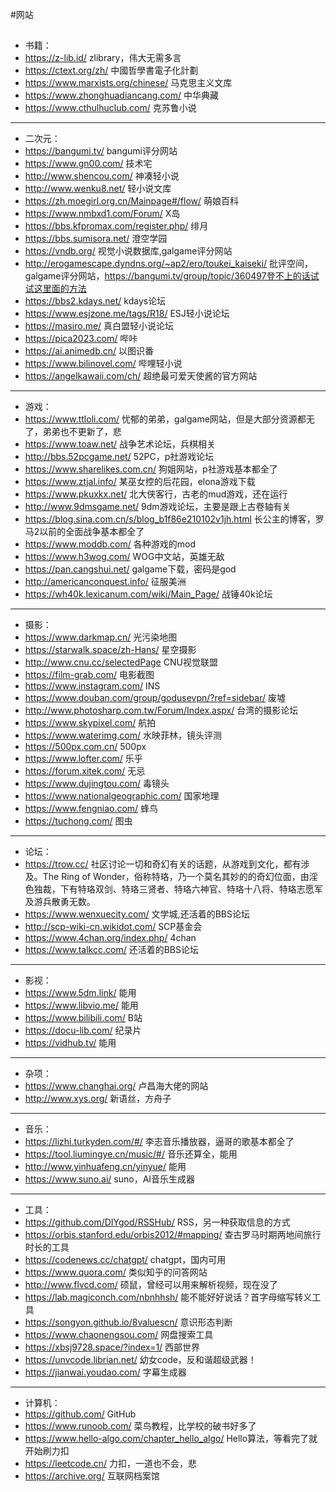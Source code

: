 #网站

##
* 书籍：
* https://z-lib.id/  zlibrary，伟大无需多言
* https://ctext.org/zh/  中國哲學書電子化計劃
* https://www.marxists.org/chinese/  马克思主义文库
* https://www.zhonghuadiancang.com/  中华典藏
* https://www.cthulhuclub.com/  克苏鲁小说

---

* 二次元：
* https://bangumi.tv/  bangumi评分网站
* https://www.gn00.com/  技术宅
* http://www.shencou.com/  神凑轻小说
* http://www.wenku8.net/  轻小说文库
* https://zh.moegirl.org.cn/Mainpage#/flow/  萌娘百科
* https://www.nmbxd1.com/Forum/  X岛
* https://bbs.kfpromax.com/register.php/  绯月
* https://bbs.sumisora.net/  澄空学园
* https://vndb.org/ 视觉小说数据库,galgame评分网站 
* http://erogamescape.dyndns.org/~ap2/ero/toukei_kaiseki/  批评空间，galgame评分网站，https://bangumi.tv/group/topic/360497登不上的话试试这里面的方法
* https://bbs2.kdays.net/  kdays论坛
* https://www.esjzone.me/tags/R18/  ESJ轻小说论坛
* https://masiro.me/  真白盟轻小说论坛
* https://pica2023.com/  哔咔
* https://ai.animedb.cn/  以图识番
* https://www.bilinovel.com/  哔哩轻小说
* https://angelkawaii.com/ch/  超绝最可爱天使酱的官方网站

---

* 游戏：
* https://www.ttloli.com/  忧郁的弟弟，galgame网站，但是大部分资源都无了，弟弟也不更新了，悲
* https://www.toaw.net/  战争艺术论坛，兵棋相关
* http://bbs.52pcgame.net/  52PC，p社游戏论坛
* https://www.sharelikes.com.cn/  狗姐网站，p社游戏基本都全了
* https://www.ztjal.info/   某巫女控的后花园，elona游戏下载
* https://www.pkuxkx.net/  北大侠客行，古老的mud游戏，还在运行
* http://www.9dmsgame.net/  9dm游戏论坛，主要是跟上古卷轴有关
* https://blog.sina.com.cn/s/blog_b1f86e210102v1jh.html  长公主的博客，罗马2以前的全面战争基本都全了
* https://www.moddb.com/  各种游戏的mod
* https://www.h3wog.com/  WOG中文站，英雄无敌
* https://pan.cangshui.net/  galgame下载，密码是god
* http://americanconquest.info/  征服美洲
* https://wh40k.lexicanum.com/wiki/Main_Page/  战锤40k论坛

---

* 摄影：
* https://www.darkmap.cn/  光污染地图
* https://starwalk.space/zh-Hans/  星空摄影
* http://www.cnu.cc/selectedPage  CNU视觉联盟
* https://film-grab.com/  电影截图
* https://www.instagram.com/  INS
* https://www.douban.com/group/godusevpn/?ref=sidebar/  废墟
* http://www.photosharp.com.tw/Forum/Index.aspx/  台湾的摄影论坛
* https://www.skypixel.com/  航拍
* https://www.waterimg.com/  水映菲林，镜头评测
* https://500px.com.cn/  500px
* https://www.lofter.com/  乐乎
* https://forum.xitek.com/  无忌
* https://www.dujingtou.com/  毒镜头
* https://www.nationalgeographic.com/  国家地理
* https://www.fengniao.com/  蜂鸟
* https://tuchong.com/  图虫

---

* 论坛：
* https://trow.cc/  社区讨论一切和奇幻有关的话题，从游戏到文化，都有涉及。The Ring of Wonder，俗称特珞，乃一个莫名其妙的的奇幻位面，由淫色独裁，下有特珞双剑、特珞三贤者、特珞六神官、特珞十八将、特珞志愿军及游兵散勇无数。
* https://www.wenxuecity.com/  文学城,还活着的BBS论坛
* http://scp-wiki-cn.wikidot.com/  SCP基金会
* https://www.4chan.org/index.php/  4chan
* https://www.talkcc.com/  还活着的BBS论坛

---

* 影视：
* https://www.5dm.link/  能用
* https://www.libvio.me/  能用
* https://www.bilibili.com/  B站
* https://docu-lib.com/  纪录片
* https://vidhub.tv/  能用

---

* 杂项：
* https://www.changhai.org/  卢昌海大佬的网站
* http://www.xys.org/  新语丝，方舟子

---

* 音乐：
* https://lizhi.turkyden.com/#/   李志音乐播放器，逼哥的歌基本都全了
* https://tool.liumingye.cn/music/#/  音乐还算全，能用
* http://www.yinhuafeng.cn/yinyue/  能用
* https://www.suno.ai/  suno，AI音乐生成器

---

* 工具：
* https://github.com/DIYgod/RSSHub/  RSS，另一种获取信息的方式
* https://orbis.stanford.edu/orbis2012/#mapping/  查古罗马时期两地间旅行时长的工具
* https://codenews.cc/chatgpt/  chatgpt，国内可用
* https://www.quora.com/  类似知乎的问答网站
* http://www.flvcd.com/  硕鼠，曾经可以用来解析视频，现在没了
* https://lab.magiconch.com/nbnhhsh/  能不能好好说话？首字母缩写转义工具
* https://songyon.github.io/8valuescn/  意识形态判断
* https://www.chaonengsou.com/  网盘搜索工具
* https://xbsj9728.space/?index=1/  西部世界
* https://unvcode.librian.net/  幼女code，反和谐超级武器！
* https://jianwai.youdao.com/  字幕生成器

---

* 计算机：
* https://github.com/  GitHub
* https://www.runoob.com/  菜鸟教程，比学校的破书好多了
* https://www.hello-algo.com/chapter_hello_algo/  Hello算法，等看完了就开始刷力扣
* https://leetcode.cn/  力扣，一道也不会，悲
* https://archive.org/  互联网档案馆












##
